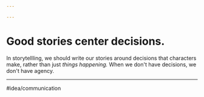 ```yaml
---

---
```

# Good stories center decisions. 
In storytellling, we should write our stories around decisions that characters make, rather than just *things happening.* When we don't have decisions, we don't have agency. 

---
#idea/communication 